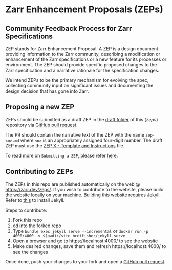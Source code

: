 # Zarr Enhancement Proposals (ZEPs)

## Community Feedback Process for Zarr Specifications

ZEP stands for Zarr Enhancement Proposal. A ZEP is a design document providing
information to the Zarr community, describing a modification or enhancement of
the Zarr specifications or a new feature for its processes or environment. The
ZEP should provide specific proposed changes to the Zarr specification and a
narrative rationale for the specification changes.

We intend ZEPs to be the primary mechanism for evolving the spec, collecting
community input on significant issues and documenting the design decision that
has gone into Zarr.

## Proposing a new ZEP

ZEPs should be submitted as a draft ZEP in the [draft folder](https://github.com/zarr-developers/zeps/tree/main/draft)
of this (*zeps*) repository via [GitHub pull request](https://docs.github.com/en/pull-requests/collaborating-with-pull-requests/proposing-changes-to-your-work-with-pull-requests/creating-a-pull-request).

The PR should contain the narrative text of the ZEP with the name `zep-<n>.md`
where `<n>` is an appropriately assigned four-digit number. The draft ZEP must
use the [ZEP X - Template and Instructions](https://zarr.dev/zeps/template/template.html)
file.

To read more on `Submitting a ZEP`, please refer [here](https://zarr.dev/zeps/active/ZEP0000.html#submitting-a-zep).

## Contributing to ZEPs

The ZEPs in this repo are published automatically on the web @
https://zarr.dev/zeps/. If you wish to contribute to the website, please build
the website locally on your machine. Building this website requires [Jekyll](http://jekyllrb.com/).
Refer to [this](https://jekyllrb.com/docs/) to install Jekyll.

Steps to contribute:

1. Fork this repo
2. cd into the forked repo
3. Type `bundle exec jekyll serve --incremental`
  or `docker run -p 4000:4000 -v $(pwd):/site bretfisher/jekyll-serve`
4. Open a browser and go to https://localhost:4000/ to see the
   website
5. Make desired changes, save them and refresh https://localhost:4000/ to see
   the changes

Once done, push your changes to your fork and open a
[GitHub pull request](https://docs.github.com/en/pull-requests/collaborating-with-pull-requests/proposing-changes-to-your-work-with-pull-requests/creating-a-pull-request).

